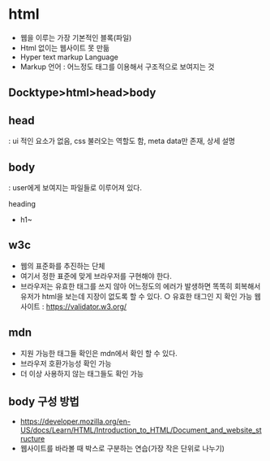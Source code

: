 # html

- 웹을 이루는 가장 기본적인 블록(파일)
- Html 없이는 웹사이트 못 만듦
- Hyper text markup Language
- Markup 언어 : 어느정도 태그를 이용해서 구조적으로 보여지는 것

## Docktype>html>head>body

## head

: ui 적인 요소가 없음, css 불러오는 역할도 함, meta data만 존재, 상세 설명

## body

: user에게 보여지는 파일들로 이루어져 있다.

heading

- h1~

## w3c

- 웹의 표준화를 추진하는 단체
- 여기서 정한 표준에 맞게 브라우저를 구현해야 한다.
- 브라우저는 유효한 태그를 쓰지 않아 어느정도의 에러가 발생하면 똑똑히 회복해서 유저가 html을 보는데 지장이 없도록 할 수 있다.
  ○ 유효한 태그인 지 확인 가능 웹사이트 : https://validator.w3.org/

## mdn

- 지원 가능한 태그들 확인은 mdn에서 확인 할 수 있다.
- 브라우저 호환가능성 확인 가능
- 더 이상 사용하지 않는 태그들도 확인 가능

## body 구성 방법

- https://developer.mozilla.org/en-US/docs/Learn/HTML/Introduction_to_HTML/Document_and_website_structure
- 웹사이트를 바라볼 때 박스로 구분하는 연습(가장 작은 단위로 나누기)
